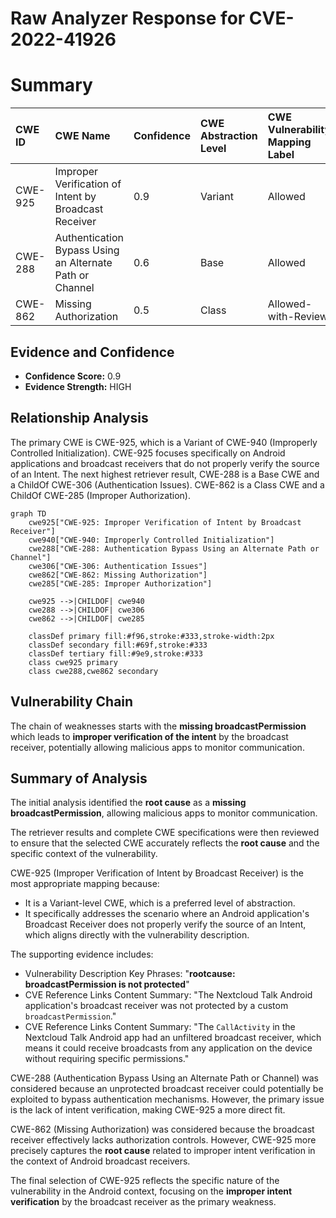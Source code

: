 # Raw Analyzer Response for CVE-2022-41926

# Summary
| CWE ID  | CWE Name                                                              | Confidence | CWE Abstraction Level | CWE Vulnerability Mapping Label | CWE-Vulnerability Mapping Notes |
| :-------- | :-------------------------------------------------------------------- | :--------- | :---------------------- | :------------------------------ | :------------------------------ |
| CWE-925 | Improper Verification of Intent by Broadcast Receiver                 | 0.9        | Variant               | Allowed                       | Primary CWE                     |
| CWE-288 | Authentication Bypass Using an Alternate Path or Channel                 | 0.6        | Base                  | Allowed                       | Secondary Candidate             |
| CWE-862 | Missing Authorization                                                     | 0.5        | Class                 | Allowed-with-Review           | Secondary Candidate             |

## Evidence and Confidence

*   **Confidence Score:** 0.9
*   **Evidence Strength:** HIGH

## Relationship Analysis
The primary CWE is CWE-925, which is a Variant of CWE-940 (Improperly Controlled Initialization). CWE-925 focuses specifically on Android applications and broadcast receivers that do not properly verify the source of an Intent. The next highest retriever result, CWE-288 is a Base CWE and a ChildOf CWE-306 (Authentication Issues). CWE-862 is a Class CWE and a ChildOf CWE-285 (Improper Authorization).

```mermaid
graph TD
    cwe925["CWE-925: Improper Verification of Intent by Broadcast Receiver"]
    cwe940["CWE-940: Improperly Controlled Initialization"]
    cwe288["CWE-288: Authentication Bypass Using an Alternate Path or Channel"]
    cwe306["CWE-306: Authentication Issues"]
    cwe862["CWE-862: Missing Authorization"]
    cwe285["CWE-285: Improper Authorization"]

    cwe925 -->|CHILDOF| cwe940
    cwe288 -->|CHILDOF| cwe306
    cwe862 -->|CHILDOF| cwe285
    
    classDef primary fill:#f96,stroke:#333,stroke-width:2px
    classDef secondary fill:#69f,stroke:#333
    classDef tertiary fill:#9e9,stroke:#333
    class cwe925 primary
    class cwe288,cwe862 secondary
```

## Vulnerability Chain
The chain of weaknesses starts with the **missing broadcastPermission** which leads to **improper verification of the intent** by the broadcast receiver, potentially allowing malicious apps to monitor communication.

## Summary of Analysis
The initial analysis identified the **root cause** as a **missing broadcastPermission**, allowing malicious apps to monitor communication.

The retriever results and complete CWE specifications were then reviewed to ensure that the selected CWE accurately reflects the **root cause** and the specific context of the vulnerability.

CWE-925 (Improper Verification of Intent by Broadcast Receiver) is the most appropriate mapping because:
- It is a Variant-level CWE, which is a preferred level of abstraction.
- It specifically addresses the scenario where an Android application's Broadcast Receiver does not properly verify the source of an Intent, which aligns directly with the vulnerability description.

The supporting evidence includes:
- Vulnerability Description Key Phrases: "**rootcause:** **broadcastPermission is not protected**"
- CVE Reference Links Content Summary: "The Nextcloud Talk Android application's broadcast receiver was not protected by a custom `broadcastPermission`."
- CVE Reference Links Content Summary: "The `CallActivity` in the Nextcloud Talk Android app had an unfiltered broadcast receiver, which means it could receive broadcasts from any application on the device without requiring specific permissions."

CWE-288 (Authentication Bypass Using an Alternate Path or Channel) was considered because an unprotected broadcast receiver could potentially be exploited to bypass authentication mechanisms. However, the primary issue is the lack of intent verification, making CWE-925 a more direct fit.

CWE-862 (Missing Authorization) was considered because the broadcast receiver effectively lacks authorization controls. However, CWE-925 more precisely captures the **root cause** related to improper intent verification in the context of Android broadcast receivers.

The final selection of CWE-925 reflects the specific nature of the vulnerability in the Android context, focusing on the **improper intent verification** by the broadcast receiver as the primary weakness.